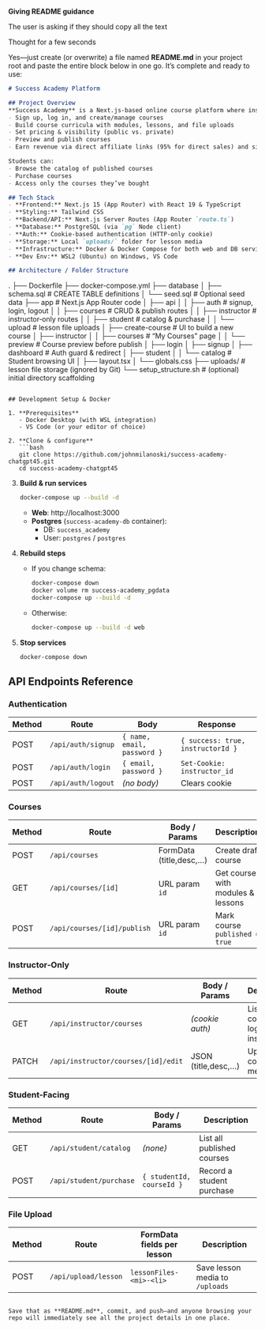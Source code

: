 **Giving README guidance**

The user is asking if they should copy all the text

Thought for a few seconds

Yes—just create (or overwrite) a file named **README.md** in your project root and paste the entire block below in one go. It’s complete and ready to use:

```markdown
# Success Academy Platform

## Project Overview
**Success Academy** is a Next.js‑based online course platform where instructors can:
- Sign up, log in, and create/manage courses  
- Build course curricula with modules, lessons, and file uploads  
- Set pricing & visibility (public vs. private)  
- Preview and publish courses  
- Earn revenue via direct affiliate links (95% for direct sales) and site catalog sales (50/50 split), with a 5% unilevel affiliate override  

Students can:
- Browse the catalog of published courses  
- Purchase courses  
- Access only the courses they’ve bought  

## Tech Stack
- **Frontend:** Next.js 15 (App Router) with React 19 & TypeScript  
- **Styling:** Tailwind CSS  
- **Backend/API:** Next.js Server Routes (App Router `route.ts`)  
- **Database:** PostgreSQL (via `pg` Node client)  
- **Auth:** Cookie‑based authentication (HTTP‑only cookie)  
- **Storage:** Local `uploads/` folder for lesson media  
- **Infrastructure:** Docker & Docker Compose for both web and DB services  
- **Dev Env:** WSL2 (Ubuntu) on Windows, VS Code  

## Architecture / Folder Structure
```
.
├── Dockerfile
├── docker-compose.yml
├── database
│   ├── schema.sql      # CREATE TABLE definitions
│   └── seed.sql        # Optional seed data
├── app                  # Next.js App Router code
│   ├── api
│   │   ├── auth         # signup, login, logout
│   │   ├── courses      # CRUD & publish routes
│   │   ├── instructor   # instructor‑only routes
│   │   ├── student      # catalog & purchase
│   │   └── upload       # lesson file uploads
│   ├── create-course    # UI to build a new course
│   ├── instructor
│   │   ├── courses      # “My Courses” page
│   │   └── preview      # Course preview before publish
│   ├── login
│   ├── signup
│   ├── dashboard        # Auth guard & redirect
│   ├── student
│   │   └── catalog      # Student browsing UI
│   ├── layout.tsx
│   └── globals.css
├── uploads/             # lesson file storage (ignored by Git)
└── setup_structure.sh   # (optional) initial directory scaffolding
```

## Development Setup & Docker

1. **Prerequisites**  
   - Docker Desktop (with WSL integration)  
   - VS Code (or your editor of choice)  

2. **Clone & configure**  
   ```bash
   git clone https://github.com/johnmilanoski/success-academy-chatgpt45.git
   cd success-academy-chatgpt45
   ```

3. **Build & run services**  
   ```bash
   docker-compose up --build -d
   ```
   - **Web**: http://localhost:3000  
   - **Postgres** (`success-academy-db` container):  
     - DB: `success_academy`  
     - User: `postgres` / `postgres`  

4. **Rebuild steps**  
   - If you change schema:  
     ```bash
     docker-compose down
     docker volume rm success-academy_pgdata
     docker-compose up --build -d
     ```
   - Otherwise:  
     ```bash
     docker-compose up --build -d web
     ```

5. **Stop services**  
   ```bash
   docker-compose down
   ```

## API Endpoints Reference

### Authentication
| Method | Route             | Body                          | Response                         |
| ------ | ----------------- | ----------------------------- | -------------------------------- |
| POST   | `/api/auth/signup`| `{ name, email, password }`   | `{ success: true, instructorId }`|
| POST   | `/api/auth/login` | `{ email, password }`         | `Set-Cookie: instructor_id`      |
| POST   | `/api/auth/logout`| _(no body)_                   | Clears cookie                    |

### Courses
| Method | Route                           | Body / Params             | Description                        |
| ------ | ------------------------------- | ------------------------- | ---------------------------------- |
| POST   | `/api/courses`                 | FormData (title,desc,…)    | Create draft course                |
| GET    | `/api/courses/[id]`            | URL param `id`             | Get course with modules & lessons  |
| POST   | `/api/courses/[id]/publish`    | URL param `id`             | Mark course `published = true`     |

### Instructor‑Only
| Method | Route                                           | Body / Params             | Description                               |
| ------ | ----------------------------------------------- | ------------------------- | -----------------------------------------  |
| GET    | `/api/instructor/courses`                       | _(cookie auth)_           | List all courses for logged‑in instructor |
| PATCH  | `/api/instructor/courses/[id]/edit`             | JSON (title,desc,…)       | Update course metadata                    |

### Student‑Facing
| Method | Route                         | Body / Params           | Description                     |
| ------ | ----------------------------- | ----------------------- | ------------------------------- |
| GET    | `/api/student/catalog`        | _(none)_                | List all published courses      |
| POST   | `/api/student/purchase`       | `{ studentId, courseId }` | Record a student purchase     |

### File Upload
| Method | Route                        | FormData fields per lesson | Description                |
| ------ | ---------------------------- | -------------------------- | -------------------------- |
| POST   | `/api/upload/lesson`         | `lessonFiles-<mi>-<li>`    | Save lesson media to `/uploads` |
```

Save that as **README.md**, commit, and push—and anyone browsing your repo will immediately see all the project details in one place.